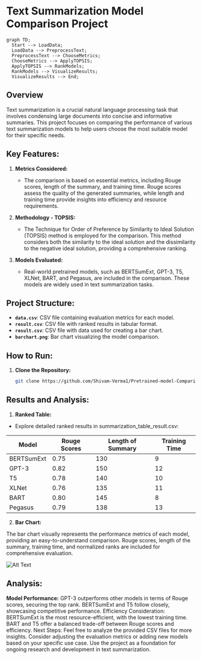 # Text Summarization Model Comparison Project

```mermaid
graph TD;
  Start --> LoadData;
  LoadData --> PreprocessText;
  PreprocessText --> ChooseMetrics;
  ChooseMetrics --> ApplyTOPSIS;
  ApplyTOPSIS --> RankModels;
  RankModels --> VisualizeResults;
  VisualizeResults --> End;
```

## Overview

Text summarization is a crucial natural language processing task that involves condensing large documents into concise and informative summaries. This project focuses on comparing the performance of various text summarization models to help users choose the most suitable model for their specific needs.

## Key Features:

1. **Metrics Considered:**
   - The comparison is based on essential metrics, including Rouge scores, length of the summary, and training time. Rouge scores assess the quality of the generated summaries, while length and training time provide insights into efficiency and resource requirements.

2. **Methodology - TOPSIS:**
   - The Technique for Order of Preference by Similarity to Ideal Solution (TOPSIS) method is employed for the comparison. This method considers both the similarity to the ideal solution and the dissimilarity to the negative ideal solution, providing a comprehensive ranking.

3. **Models Evaluated:**
   - Real-world pretrained models, such as BERTSumExt, GPT-3, T5, XLNet, BART, and Pegasus, are included in the comparison. These models are widely used in text summarization tasks.

## Project Structure:

- **`data.csv`**: CSV file containing evaluation metrics for each model.
- **`result.csv`**: CSV file with ranked results in tabular format.
- **`result.csv`**: CSV file with data used for creating a bar chart.
- **`barchart.png`**: Bar chart visualizing the model comparison.

## How to Run:

1. **Clone the Repository:**
   ```bash
   git clone https://github.com/Shivam-Verma1/Pretrained-model-Comparison-using-Topsis.git

## Results and Analysis:
1. **Ranked Table:**
- Explore detailed ranked results in summarization_table_result.csv:

| **Model**   | **Rouge Scores**  | **Length of Summary** | **Training Time** |
|-------------|-------------------|-----------------------|-------------------|
| BERTSumExt  | 0.75              | 130                   | 9                 |
| GPT-3       | 0.82              | 150                   | 12                |
| T5          | 0.78              | 140                   | 10                |
| XLNet       | 0.76              | 135                   | 11                |
| BART        | 0.80              | 145                   | 8                 |
| Pegasus     | 0.79              | 138                   | 13                |


2. **Bar Chart:**

The bar chart visually represents the performance metrics of each model, providing an easy-to-understand comparison. Rouge scores, length of the summary, training time, and normalized ranks are included for comprehensive evaluation.

![Alt Text](https://github.com/Shivam-Verma1/Pretrained-model-Comparison-using-Topsis/blob/main/barchart.png?raw=true)


## Analysis:
**Model Performance:**
GPT-3 outperforms other models in terms of Rouge scores, securing the top rank.
BERTSumExt and T5 follow closely, showcasing competitive performance.
Efficiency Consideration:
BERTSumExt is the most resource-efficient, with the lowest training time.
BART and T5 offer a balanced trade-off between Rouge scores and efficiency.
Next Steps:
Feel free to analyze the provided CSV files for more insights.
Consider adjusting the evaluation metrics or adding new models based on your specific use case.
Use the project as a foundation for ongoing research and development in text summarization.

